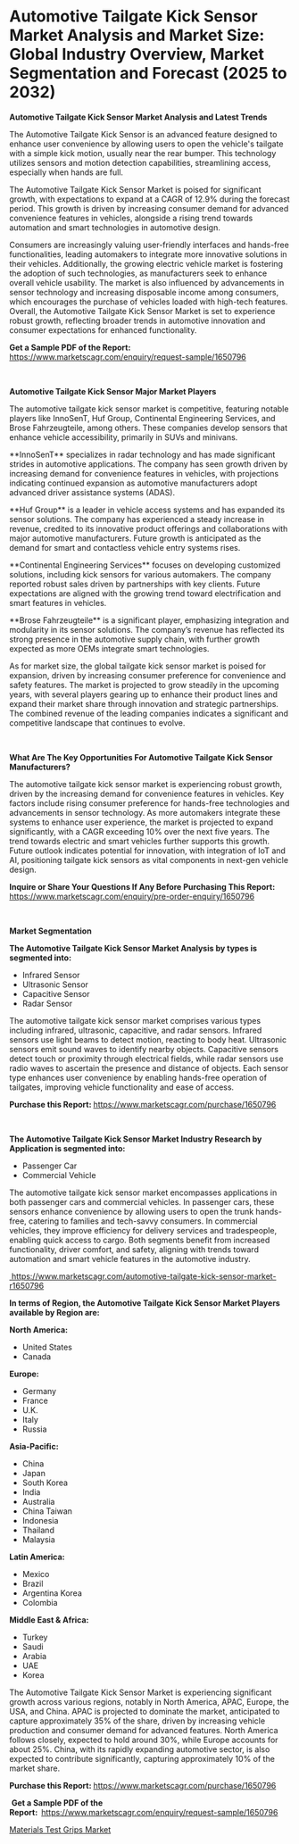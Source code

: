 <p><h1>Automotive Tailgate Kick Sensor Market Analysis and Market Size: Global Industry Overview, Market Segmentation and Forecast (2025 to 2032)</h1></p><p><strong>Automotive Tailgate Kick Sensor Market Analysis and Latest Trends</strong></p>
<p><p>The Automotive Tailgate Kick Sensor is an advanced feature designed to enhance user convenience by allowing users to open the vehicle's tailgate with a simple kick motion, usually near the rear bumper. This technology utilizes sensors and motion detection capabilities, streamlining access, especially when hands are full. </p><p>The Automotive Tailgate Kick Sensor Market is poised for significant growth, with expectations to expand at a CAGR of 12.9% during the forecast period. This growth is driven by increasing consumer demand for advanced convenience features in vehicles, alongside a rising trend towards automation and smart technologies in automotive design. </p><p>Consumers are increasingly valuing user-friendly interfaces and hands-free functionalities, leading automakers to integrate more innovative solutions in their vehicles. Additionally, the growing electric vehicle market is fostering the adoption of such technologies, as manufacturers seek to enhance overall vehicle usability. The market is also influenced by advancements in sensor technology and increasing disposable income among consumers, which encourages the purchase of vehicles loaded with high-tech features. Overall, the Automotive Tailgate Kick Sensor Market is set to experience robust growth, reflecting broader trends in automotive innovation and consumer expectations for enhanced functionality.</p></p>
<p><strong>Get a Sample PDF of the Report:&nbsp;</strong> <a href="https://www.marketscagr.com/enquiry/request-sample/1650796?utm_campaign=3092&utm_medium=2&utm_source=Github&utm_content=ia&utm_term=23032025&utm_id=automotive-tailgate-kick-sensor">https://www.marketscagr.com/enquiry/request-sample/1650796</a></p>
<p>&nbsp;</p>
<p><strong>Automotive Tailgate Kick Sensor Major Market Players</strong></p>
<p><p>The automotive tailgate kick sensor market is competitive, featuring notable players like InnoSenT, Huf Group, Continental Engineering Services, and Brose Fahrzeugteile, among others. These companies develop sensors that enhance vehicle accessibility, primarily in SUVs and minivans.</p><p>**InnoSenT** specializes in radar technology and has made significant strides in automotive applications. The company has seen growth driven by increasing demand for convenience features in vehicles, with projections indicating continued expansion as automotive manufacturers adopt advanced driver assistance systems (ADAS).</p><p>**Huf Group** is a leader in vehicle access systems and has expanded its sensor solutions. The company has experienced a steady increase in revenue, credited to its innovative product offerings and collaborations with major automotive manufacturers. Future growth is anticipated as the demand for smart and contactless vehicle entry systems rises.</p><p>**Continental Engineering Services** focuses on developing customized solutions, including kick sensors for various automakers. The company reported robust sales driven by partnerships with key clients. Future expectations are aligned with the growing trend toward electrification and smart features in vehicles.</p><p>**Brose Fahrzeugteile** is a significant player, emphasizing integration and modularity in its sensor solutions. The company’s revenue has reflected its strong presence in the automotive supply chain, with further growth expected as more OEMs integrate smart technologies.</p><p>As for market size, the global tailgate kick sensor market is poised for expansion, driven by increasing consumer preference for convenience and safety features. The market is projected to grow steadily in the upcoming years, with several players gearing up to enhance their product lines and expand their market share through innovation and strategic partnerships. The combined revenue of the leading companies indicates a significant and competitive landscape that continues to evolve.</p></p>
<p>&nbsp;</p>
<p><strong>What Are The Key Opportunities For Automotive Tailgate Kick Sensor Manufacturers?</strong></p>
<p><p>The automotive tailgate kick sensor market is experiencing robust growth, driven by the increasing demand for convenience features in vehicles. Key factors include rising consumer preference for hands-free technologies and advancements in sensor technology. As more automakers integrate these systems to enhance user experience, the market is projected to expand significantly, with a CAGR exceeding 10% over the next five years. The trend towards electric and smart vehicles further supports this growth. Future outlook indicates potential for innovation, with integration of IoT and AI, positioning tailgate kick sensors as vital components in next-gen vehicle design.</p></p>
<p><strong>Inquire or Share Your Questions If Any Before Purchasing This Report:</strong> <a href="https://www.marketscagr.com/enquiry/pre-order-enquiry/1650796?utm_campaign=3092&utm_medium=2&utm_source=Github&utm_content=ia&utm_term=23032025&utm_id=automotive-tailgate-kick-sensor">https://www.marketscagr.com/enquiry/pre-order-enquiry/1650796</a></p>
<p>&nbsp;</p>
<p><strong>Market Segmentation</strong></p>
<p><strong>The Automotive Tailgate Kick Sensor Market Analysis by types is segmented into:</strong></p>
<p><ul><li>Infrared Sensor</li><li>Ultrasonic Sensor</li><li>Capacitive Sensor</li><li>Radar Sensor</li></ul></p>
<p><p>The automotive tailgate kick sensor market comprises various types including infrared, ultrasonic, capacitive, and radar sensors. Infrared sensors use light beams to detect motion, reacting to body heat. Ultrasonic sensors emit sound waves to identify nearby objects. Capacitive sensors detect touch or proximity through electrical fields, while radar sensors use radio waves to ascertain the presence and distance of objects. Each sensor type enhances user convenience by enabling hands-free operation of tailgates, improving vehicle functionality and ease of access.</p></p>
<p><strong>Purchase this Report:&nbsp;</strong><a href="https://www.marketscagr.com/purchase/1650796?utm_campaign=3092&utm_medium=2&utm_source=Github&utm_content=ia&utm_term=23032025&utm_id=automotive-tailgate-kick-sensor">https://www.marketscagr.com/purchase/1650796</a></p>
<p>&nbsp;</p>
<p><strong>The Automotive Tailgate Kick Sensor Market Industry Research by Application is segmented into:</strong></p>
<p><ul><li>Passenger Car</li><li>Commercial Vehicle</li></ul></p>
<p><p>The automotive tailgate kick sensor market encompasses applications in both passenger cars and commercial vehicles. In passenger cars, these sensors enhance convenience by allowing users to open the trunk hands-free, catering to families and tech-savvy consumers. In commercial vehicles, they improve efficiency for delivery services and tradespeople, enabling quick access to cargo. Both segments benefit from increased functionality, driver comfort, and safety, aligning with trends toward automation and smart vehicle features in the automotive industry.</p></p>
<p><a href="https://www.marketscagr.com/automotive-tailgate-kick-sensor-market-r1650796?utm_campaign=3092&utm_medium=2&utm_source=Github&utm_content=ia&utm_term=23032025&utm_id=automotive-tailgate-kick-sensor">&nbsp;https://www.marketscagr.com/automotive-tailgate-kick-sensor-market-r1650796</a></p>
<p><strong>In terms of Region, the Automotive Tailgate Kick Sensor Market Players available by Region are:</strong></p>
<p>
    <p> <strong> North America: </strong>
        <ul>
            <li>United States</li>
            <li>Canada</li>
        </ul>
        </p> 
    <p> <strong> Europe: </strong>
        <ul>
            <li>Germany</li>
            <li>France</li>
            <li>U.K.</li>
            <li>Italy</li>
            <li>Russia</li>
        </ul>
        </p> 
    <p> <strong> Asia-Pacific: </strong>
        <ul>
            <li>China</li>
            <li>Japan</li>
            <li>South Korea</li>
            <li>India</li>
            <li>Australia</li>
            <li>China Taiwan</li>
            <li>Indonesia</li>
            <li>Thailand</li>
            <li>Malaysia</li>
        </ul>
        </p> 
    <p> <strong> Latin America: </strong>
        <ul>
            <li>Mexico</li>
            <li>Brazil</li>
            <li>Argentina Korea</li>
            <li>Colombia</li>
        </ul>
        </p> 
    <p> <strong> Middle East & Africa: </strong>
        <ul>
            <li>Turkey</li>
            <li>Saudi</li>
            <li>Arabia</li>
            <li>UAE</li>
            <li>Korea</li>
        </ul>
    </p>
    </p>
<p><p>The Automotive Tailgate Kick Sensor Market is experiencing significant growth across various regions, notably in North America, APAC, Europe, the USA, and China. APAC is projected to dominate the market, anticipated to capture approximately 35% of the share, driven by increasing vehicle production and consumer demand for advanced features. North America follows closely, expected to hold around 30%, while Europe accounts for about 25%. China, with its rapidly expanding automotive sector, is also expected to contribute significantly, capturing approximately 10% of the market share.</p></p>
<p><strong>Purchase this Report: </strong><a href="https://www.marketscagr.com/purchase/1650796?utm_campaign=3092&utm_medium=2&utm_source=Github&utm_content=ia&utm_term=23032025&utm_id=automotive-tailgate-kick-sensor">https://www.marketscagr.com/purchase/1650796</a></p>
<p>&nbsp;<strong>Get a Sample PDF of the Report:&nbsp;&nbsp;</strong><a href="https://www.marketscagr.com/enquiry/request-sample/1650796?utm_campaign=3092&utm_medium=2&utm_source=Github&utm_content=ia&utm_term=23032025&utm_id=automotive-tailgate-kick-sensor">https://www.marketscagr.com/enquiry/request-sample/1650796</a></p>
<p><strong></strong></p>
<p><p><a href="https://github.com/sirayedantte/Market-Research-Report-List-1/blob/main/materials-test-grips-market.md?utm_campaign=3092&utm_medium=2&utm_source=Github&utm_content=ia&utm_term=23032025&utm_id=automotive-tailgate-kick-sensor">Materials Test Grips Market</a></p></p>